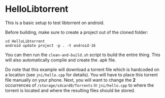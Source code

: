 HelloLibtorrent
===============

This is a basic setup to test libtorrent on android.

Before building, make sure to create a project out of the cloned folder:

    cd HelloLibtorrent
    android update project -p . -t android-16

You can then run the `clean-and-build.sh` script to build the entire thing. This will also automatically compile and create the .apk file.

Do note that this example will download a torrent file which is hardcoded on a location (see `jni/hello.cpp` for details). You will have to place this torrent file manually on your phone. Next, you will want to change the **2** occurrences of `/storage/sdcard0/Torrents` in `jni/hello.cpp` to where the torrent is located and where the resulting files should be stored.
